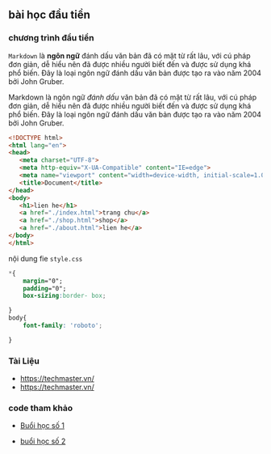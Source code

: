 <!-- "#" là h1. "##" là h2 -->
## bài học đầu tiền
### chương trình đầu tiền

`Markdown` là **ngôn ngữ** đánh dấu văn bản đã có mặt từ rất lâu, với cú pháp đơn giản, dễ hiểu nên đã được nhiều người biết đến và được sử dụng khá phổ biến. Đây là loại ngôn ngữ đánh dấu văn bản được tạo ra vào năm 2004 bởi John Gruber.
 
 Markdown là ngôn ngữ *đánh dấu* văn bản đã có mặt từ rất lâu, với cú pháp đơn giản, dễ hiểu nên đã được nhiều người biết đến và được sử dụng khá phổ biến. Đây là loại ngôn ngữ đánh dấu văn bản được tạo ra vào năm 2004 bởi John Gruber.

<!-- thể hiện cách bắt đầu viết code -->
 ```html
 <!DOCTYPE html>
<html lang="en">
<head>
    <meta charset="UTF-8">
    <meta http-equiv="X-UA-Compatible" content="IE=edge">
    <meta name="viewport" content="width=device-width, initial-scale=1.0">
    <title>Document</title>
</head>
<body>
    <h1>lien he</h1>
    <a href="./index.html">trang chu</a>
    <a href="./shop.html">shop</a>
    <a href="./about.html">lien he</a>
</body>
</html>
```

nội dung fie `style.css`
```css
*{
    margin="0";
    padding="0";
    box-sizing:border- box;

}
body{
    font-family: 'roboto';

}

```

### Tài Liệu

- https://techmaster.vn/
- https://techmaster.vn/

### code tham khảo

- [Buổi học số 1](./java_12/5_11/img/photo-1652267389101-553eced76024.avif)

- [buổi học số 2](./java_12/5_11/img/K39DtKRf.jpg/)
